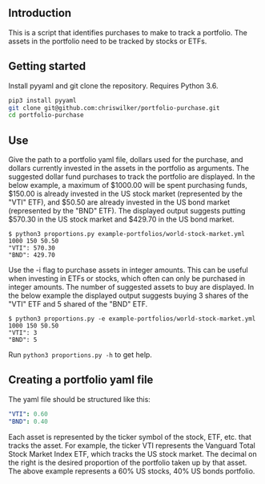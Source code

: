 ## Introduction
This is a script that identifies purchases to make to track a portfolio.
The assets in the portfolio need to be tracked by stocks or ETFs.

## Getting started
Install pyyaml and git clone the repository. Requires Python 3.6.

```sh
pip3 install pyyaml
git clone git@github.com:chriswilker/portfolio-purchase.git
cd portfolio-purchase
```

## Use
Give the path to a portfolio yaml file, dollars used for the purchase,
and dollars currently invested in the assets in the portfolio as
arguments. The suggested dollar fund purchases to track the portfolio
are displayed. In the below example, a maximum of $1000.00 will be spent
purchasing funds, $150.00 is already invested in the US stock market
(represented by the "VTI" ETF), and $50.50 are already invested in the
US bond market (represented by the "BND" ETF). The displayed output
suggests putting $570.30 in the US stock market and $429.70 in the US
bond market.

```console
$ python3 proportions.py example-portfolios/world-stock-market.yml 1000 150 50.50
"VTI": 570.30
"BND": 429.70
```

Use the -i flag to purchase assets in integer amounts. This can be
useful when investing in ETFs or stocks, which often can only be
purchased in integer amounts. The number of suggested assets to buy are
displayed. In the below example the displayed output suggests buying 3
shares of the "VTI" ETF and 5 shared of the "BND" ETF.

```console
$ python3 proportions.py -e example-portfolios/world-stock-market.yml 1000 150 50.50
"VTI": 3
"BND": 5
```

Run `python3 proportions.py -h` to get help.

## Creating a portfolio yaml file
The yaml file should be structured like this:

```yaml
"VTI": 0.60
"BND": 0.40
```

Each asset is represented by the ticker symbol of the stock, ETF, etc.
that tracks the asset. For example, the ticker VTI represents the
Vanguard Total Stock Market Index ETF, which tracks the US stock market.
The decimal on the right is the desired proportion of the portfolio
taken up by that asset. The above example represents a 60% US stocks,
40% US bonds portfolio.
